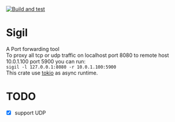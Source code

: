 [![Build and test](https://github.com/HeilAsuka/Sigil/actions/workflows/build-and-test.yaml/badge.svg)](https://github.com/HeilAsuka/Sigil/actions/workflows/build-and-test.yaml)

# Sigil

A Port forwarding tool   
To proxy all tcp or udp traffic on localhost port 8080 to remote host 10.0.1.100 port 5900 you can run:   
```sigil -l 127.0.0.1:8080 -r 10.0.1.100:5900```   
This crate use [tokio](https://github.com/tokio-rs/tokio) as async runtime.

# TODO

-[x] support UDP

